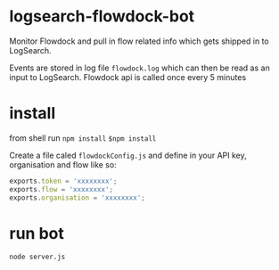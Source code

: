 logsearch-flowdock-bot
======================

Monitor Flowdock and pull in flow related info which gets shipped in to LogSearch.

Events are stored in log file `flowdock.log` which can then be read as an input
to LogSearch. Flowdock api is called once every 5 minutes

install
=======
from shell run `npm install`
`$npm install`

Create a file caled `flowdockConfig.js` and define in your API key, organisation
and flow like so:
```js
exports.token = 'xxxxxxxx';
exports.flow = 'xxxxxxxx';
exports.organisation = 'xxxxxxxx';
```

run bot
=======
`node server.js`
